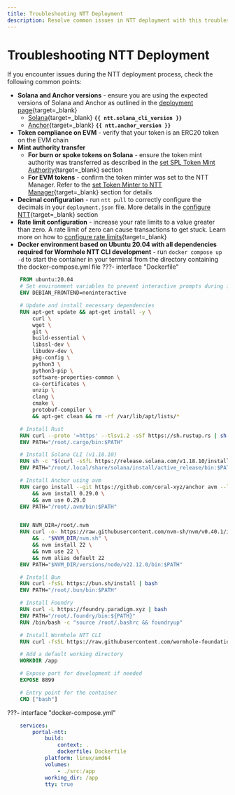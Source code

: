 ```yaml
---
title: Troubleshooting NTT Deployment
description: Resolve common issues in NTT deployment with this troubleshooting guide covering Solana, EVM, mint authority, decimals, and rate limits.
---
```


# Troubleshooting NTT Deployment

If you encounter issues during the NTT deployment process, check the following common points:

- **Solana and Anchor versions** - ensure you are using the expected versions of Solana and Anchor as outlined in the [deployment page](/docs/build/contract-integrations/native-token-transfers/deployment-process/deploy-to-solana/#install-dependencies){target=\_blank}
    -  [Solana](https://docs.solanalabs.com/cli/install){target=\_blank} **`{{ ntt.solana_cli_version }}`**
    -  [Anchor](https://www.anchor-lang.com/docs/installation){target=\_blank} **`{{ ntt.anchor_version }}`**
- **Token compliance on EVM** - verify that your token is an ERC20 token on the EVM chain
- **Mint authority transfer**
    - **For burn or spoke tokens on Solana** - ensure the token mint authority was transferred as described in the [set SPL Token Mint Authority](/docs/build/contract-integrations/native-token-transfers/deployment-process/deploy-to-solana/#set-spl-token-mint-authority){target=\_blank} section
    - **For EVM tokens** - confirm the token minter was set to the NTT Manager. Refer to the [set Token Minter to NTT Manager](/docs/build/contract-integrations/native-token-transfers/deployment-process/deploy-to-evm/#set-token-minter-to-ntt-manager){target=\_blank} section for details
- **Decimal configuration** - run `ntt pull` to correctly configure the decimals in your `deployment.json` file. More details in the [configure NTT](/docs/build/contract-integrations/native-token-transfers/deployment-process/deploy-to-solana/#configure-ntt){target=\_blank} section
- **Rate limit configuration** - increase your rate limits to a value greater than zero. A rate limit of zero can cause transactions to get stuck. Learn more on how to [configure rate limits](/docs/build/contract-integrations/native-token-transfers/deployment-process/deploy-to-evm/#configure-ntt){target=\_blank}
- **Docker environment based on Ubuntu 20.04 with all dependencies required for Wormhole NTT CLI development** - run `docker compose up -d` to start the container in your terminal from the directory containing the docker-compose.yml file
???- interface "Dockerfile"

```Dockerfile
    FROM ubuntu:20.04
    # Set environment variables to prevent interactive prompts during installation
    ENV DEBIAN_FRONTEND=noninteractive

    # Update and install necessary dependencies
    RUN apt-get update && apt-get install -y \
        curl \
        wget \
        git \
        build-essential \
        libssl-dev \
        libudev-dev \
        pkg-config \
        python3 \
        python3-pip \
        software-properties-common \
        ca-certificates \
        unzip \
        clang \
        cmake \
        protobuf-compiler \
        && apt-get clean && rm -rf /var/lib/apt/lists/*

    # Install Rust
    RUN curl --proto '=https' --tlsv1.2 -sSf https://sh.rustup.rs | sh -s -- -y
    ENV PATH="/root/.cargo/bin:$PATH"

    # Install Solana CLI (v1.18.10)
    RUN sh -c "$(curl -sSfL https://release.solana.com/v1.18.10/install)"
    ENV PATH="/root/.local/share/solana/install/active_release/bin:$PATH"

    # Install Anchor using avm
    RUN cargo install --git https://github.com/coral-xyz/anchor avm --locked --force \
        && avm install 0.29.0 \
        && avm use 0.29.0
    ENV PATH="/root/.avm/bin:$PATH"


    ENV NVM_DIR=/root/.nvm
    RUN curl -o- https://raw.githubusercontent.com/nvm-sh/nvm/v0.40.1/install.sh | bash \
        && . "$NVM_DIR/nvm.sh" \
        && nvm install 22 \
        && nvm use 22 \
        && nvm alias default 22
    ENV PATH="$NVM_DIR/versions/node/v22.12.0/bin:$PATH"

    # Install Bun
    RUN curl -fsSL https://bun.sh/install | bash
    ENV PATH="/root/.bun/bin:$PATH"

    # Install Foundry
    RUN curl -L https://foundry.paradigm.xyz | bash
    ENV PATH="/root/.foundry/bin:${PATH}"
    RUN /bin/bash -c "source /root/.bashrc && foundryup"

    # Install Wormhole NTT CLI
    RUN curl -fsSL https://raw.githubusercontent.com/wormhole-foundation/native-token-transfers/main/cli/install.sh | bash

    # Add a default working directory
    WORKDIR /app

    # Expose port for development if needed
    EXPOSE 8899

    # Entry point for the container
    CMD ["bash"]
```


???- interface "docker-compose.yml"
```yml 
    services:
        portal-ntt:
            build:
                context: .
                dockerfile: Dockerfile
            platform: linux/amd64
            volumes:
                - ./src:/app
            working_dir: /app
            tty: true
``` 
